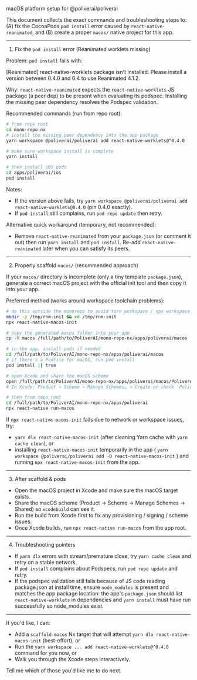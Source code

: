 macOS platform setup for @poliverai/poliverai

This document collects the exact commands and troubleshooting steps to: (A) fix the CocoaPods `pod install` error caused by `react-native-reanimated`, and (B) create a proper `macos/` native project for this app.

---

1) Fix the `pod install` error (Reanimated worklets missing)

Problem: `pod install` fails with:

  [Reanimated] react-native-worklets package isn't installed. Please install a version between 0.4.0 and 0.4 to use Reanimated 4.1.2.

Why: `react-native-reanimated` expects the `react-native-worklets` JS package (a peer dep) to be present when evaluating its podspec. Installing the missing peer dependency resolves the Podspec validation.

Recommended commands (run from repo root):

```bash
# from repo root
cd mono-repo-nx
# install the missing peer dependency into the app package
yarn workspace @poliverai/poliverai add react-native-worklets@^0.4.0

# make sure workspace install is complete
yarn install

# then install iOS pods
cd apps/poliverai/ios
pod install
```

Notes:
- If the version above fails, try `yarn workspace @poliverai/poliverai add react-native-worklets@0.4.0` (pin 0.4.0 exactly).
- If `pod install` still complains, run `pod repo update` then retry.

Alternative quick workaround (temporary, not recommended):
- Remove `react-native-reanimated` from your `package.json` (or comment it out) then run `yarn install` and `pod install`. Re-add `react-native-reanimated` later when you can satisfy its peers.

---

2) Properly scaffold `macos/` (recommended approach)

If your `macos/` directory is incomplete (only a tiny template `package.json`), generate a correct macOS project with the official init tool and then copy it into your app.

Preferred method (works around workspace toolchain problems):

```bash
# do this outside the monorepo to avoid Yarn workspace / npx workspace conflicts
mkdir -p /tmp/rnm-init && cd /tmp/rnm-init
npx react-native-macos-init

# copy the generated macos folder into your app
cp -R macos /full/path/to/PoliverAI/mono-repo-nx/apps/poliverai/macos

# in the app, install pods if needed
cd /full/path/to/PoliverAI/mono-repo-nx/apps/poliverai/macos
# if there's a Podfile for macOS, run pod install
pod install || true

# open Xcode and share the macOS scheme
open /full/path/to/PoliverAI/mono-repo-nx/apps/poliverai/macos/PoliverAI.xcodeproj
# In Xcode: Product → Scheme → Manage Schemes… → Create or check 'PoliverAI-macOS' and mark it Shared

# then from repo root
cd /full/path/to/PoliverAI/mono-repo-nx/apps/poliverai
npx react-native run-macos
```

If `npx react-native-macos-init` fails due to network or workspace issues, try:
- `yarn dlx react-native-macos-init` (after cleaning Yarn cache with `yarn cache clean`), or
- installing `react-native-macos-init` temporarily in the app ( `yarn workspace @poliverai/poliverai add -D react-native-macos-init` ) and running `npx react-native-macos-init` from the app.

---

3) After scaffold & pods

- Open the macOS project in Xcode and make sure the macOS target exists.
- Share the macOS scheme (Product → Scheme → Manage Schemes → Shared) so `xcodebuild` can see it.
- Run the build from Xcode first to fix any provisioning / signing / scheme issues.
- Once Xcode builds, run `npx react-native run-macos` from the app root.

---

4) Troubleshooting pointers

- If `yarn dlx` errors with stream/premature close, try `yarn cache clean` and retry on a stable network.
- If `pod install` complains about Podspecs, run `pod repo update` and retry.
- If the podspec validation still fails because of JS code reading package.json at install time, ensure `node_modules` is present and matches the app package location: the app's `package.json` should list `react-native-worklets` in dependencies and `yarn install` must have run successfully so node_modules exist.

---

If you'd like, I can:
- Add a `scaffold-macos` Nx target that will attempt `yarn dlx react-native-macos-init` (best-effort), or
- Run the `yarn workspace ... add react-native-worklets@^0.4.0` command for you now, or
- Walk you through the Xcode steps interactively.

Tell me which of those you'd like me to do next.
